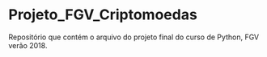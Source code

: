 # Projeto_FGV_Criptomoedas
Repositório que contém o arquivo do projeto final do curso de Python, FGV verão 2018.
